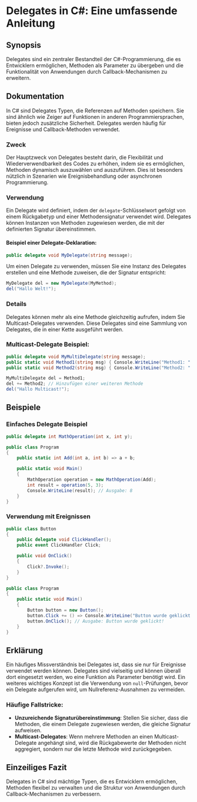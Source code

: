<!--
Meta Description: # Delegates in C#: Eine umfassende Anleitung ## Synopsis Delegates sind ein zentraler Bestandteil der C#-Programmierung, die es Entwicklern ermögliche...
Meta Keywords: delegates, die, public, delegate, methoden
-->

# Delegates in C#: Eine umfassende Anleitung

## Synopsis
Delegates sind ein zentraler Bestandteil der C#-Programmierung, die es Entwicklern ermöglichen, Methoden als Parameter zu übergeben und die Funktionalität von Anwendungen durch Callback-Mechanismen zu erweitern.

## Dokumentation
In C# sind Delegates Typen, die Referenzen auf Methoden speichern. Sie sind ähnlich wie Zeiger auf Funktionen in anderen Programmiersprachen, bieten jedoch zusätzliche Sicherheit. Delegates werden häufig für Ereignisse und Callback-Methoden verwendet.

### Zweck
Der Hauptzweck von Delegates besteht darin, die Flexibilität und Wiederverwendbarkeit des Codes zu erhöhen, indem sie es ermöglichen, Methoden dynamisch auszuwählen und auszuführen. Dies ist besonders nützlich in Szenarien wie Ereignisbehandlung oder asynchronen Programmierung.

### Verwendung
Ein Delegate wird definiert, indem der `delegate`-Schlüsselwort gefolgt von einem Rückgabetyp und einer Methodensignatur verwendet wird. Delegates können Instanzen von Methoden zugewiesen werden, die mit der definierten Signatur übereinstimmen.

#### Beispiel einer Delegate-Deklaration:
```csharp
public delegate void MyDelegate(string message);
```

Um einen Delegate zu verwenden, müssen Sie eine Instanz des Delegates erstellen und eine Methode zuweisen, die der Signatur entspricht:

```csharp
MyDelegate del = new MyDelegate(MyMethod);
del("Hallo Welt!");
```

### Details
Delegates können mehr als eine Methode gleichzeitig aufrufen, indem Sie Multicast-Delegates verwenden. Diese Delegates sind eine Sammlung von Delegates, die in einer Kette ausgeführt werden.

### Multicast-Delegate Beispiel:
```csharp
public delegate void MyMultiDelegate(string message);
public static void Method1(string msg) { Console.WriteLine("Method1: " + msg); }
public static void Method2(string msg) { Console.WriteLine("Method2: " + msg); }

MyMultiDelegate del = Method1;
del += Method2; // Hinzufügen einer weiteren Methode
del("Hallo Multicast!");
```

## Beispiele
### Einfaches Delegate Beispiel
```csharp
public delegate int MathOperation(int x, int y);

public class Program
{
    public static int Add(int a, int b) => a + b;

    public static void Main()
    {
        MathOperation operation = new MathOperation(Add);
        int result = operation(5, 3);
        Console.WriteLine(result); // Ausgabe: 8
    }
}
```

### Verwendung mit Ereignissen
```csharp
public class Button
{
    public delegate void ClickHandler();
    public event ClickHandler Click;

    public void OnClick()
    {
        Click?.Invoke();
    }
}

public class Program
{
    public static void Main()
    {
        Button button = new Button();
        button.Click += () => Console.WriteLine("Button wurde geklickt!");
        button.OnClick(); // Ausgabe: Button wurde geklickt!
    }
}
```

## Erklärung
Ein häufiges Missverständnis bei Delegates ist, dass sie nur für Ereignisse verwendet werden können. Delegates sind vielseitig und können überall dort eingesetzt werden, wo eine Funktion als Parameter benötigt wird. Ein weiteres wichtiges Konzept ist die Verwendung von `null`-Prüfungen, bevor ein Delegate aufgerufen wird, um Nullreferenz-Ausnahmen zu vermeiden.

### Häufige Fallstricke:
- **Unzureichende Signaturübereinstimmung**: Stellen Sie sicher, dass die Methoden, die einem Delegate zugewiesen werden, die gleiche Signatur aufweisen.
- **Multicast-Delegates**: Wenn mehrere Methoden an einen Multicast-Delegate angehängt sind, wird die Rückgabewerte der Methoden nicht aggregiert, sondern nur die letzte Methode wird zurückgegeben.

## Einzeiliges Fazit
Delegates in C# sind mächtige Typen, die es Entwicklern ermöglichen, Methoden flexibel zu verwalten und die Struktur von Anwendungen durch Callback-Mechanismen zu verbessern.